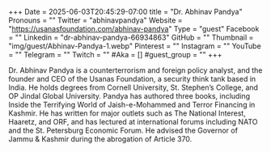 +++
Date = 2025-06-03T20:45:29-07:00
title = "Dr. Abhinav Pandya"
Pronouns = ""
Twitter = "abhinavpandya"
Website = "https://usanasfoundation.com/abhinav-pandya"
Type = "guest"
Facebook = ""
Linkedin = "dr-abhinav-pandya-66934863"
GitHub = ""
Thumbnail = "img/guest/Abhinav-Pandya-1.webp"
Pinterest = ""
Instagram = ""
YouTube = ""
Telegram = ""
Twitch = ""
#Aka = []
#guest_group = ""
+++

Dr. Abhinav Pandya is a counterterrorism and foreign policy analyst, and the founder and CEO of the Usanas Foundation, a security think tank based in India. He holds degrees from Cornell University, St. Stephen’s College, and OP Jindal Global University. Pandya has authored three books, including Inside the Terrifying World of Jaish-e-Mohammed and Terror Financing in Kashmir. He has written for major outlets such as The National Interest, Haaretz, and ORF, and has lectured at international forums including NATO and the St. Petersburg Economic Forum. He advised the Governor of Jammu & Kashmir during the abrogation of Article 370.
